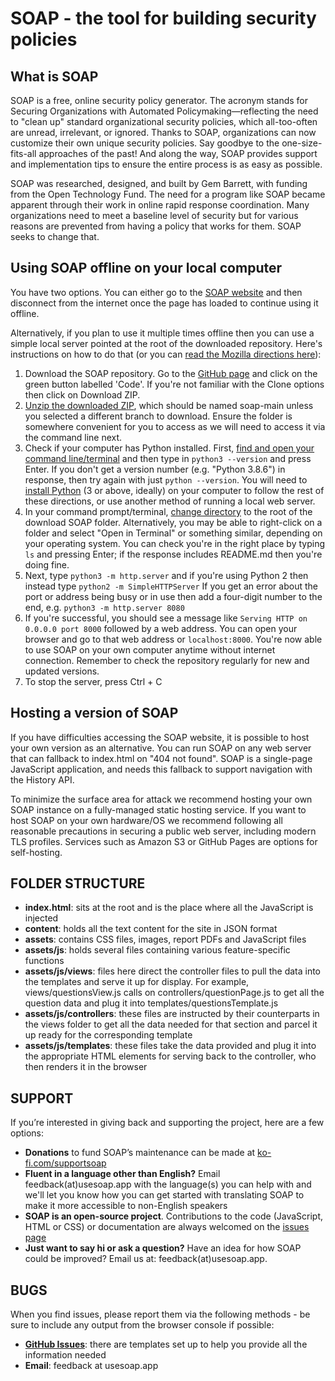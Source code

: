 SOAP - the tool for building security policies
==============================

## What is SOAP

SOAP is a free, online security policy generator. The acronym stands for Securing Organizations with Automated Policymaking—reflecting the need to "clean up" standard organizational security policies, which all-too-often are unread, irrelevant, or ignored. Thanks to SOAP, organizations can now customize their own unique security policies. Say goodbye to the one-size-fits-all approaches of the past! And along the way, SOAP provides support and implementation tips to ensure the entire process is as easy as possible.

SOAP was researched, designed, and built by Gem Barrett, with funding from the Open Technology Fund. The need for a program like SOAP became apparent through their work in online rapid response coordination. Many organizations need to meet a baseline level of security but for various reasons are prevented from having a policy that works for them. SOAP seeks to change that.

## Using SOAP offline on your local computer
You have two options. You can either go to the [SOAP website](https://usesoap.app) and then disconnect from the internet once the page has loaded to continue using it offline.

Alternatively, if you plan to use it multiple times offline then you can use a simple local server pointed at the root of the downloaded repository. Here's instructions on how to do that (or you can [read the Mozilla directions here](https://developer.mozilla.org/en-US/docs/Learn/Common_questions/set_up_a_local_testing_server)):
1. Download the SOAP repository. Go to the [GitHub page](https://github.com/gembarrett/soap) and click on the green button labelled 'Code'. If you're not familiar with the Clone options then click on Download ZIP.
2. [Unzip the downloaded ZIP](https://duckduckgo.com/?q=how+to+unzip+files), which should be named soap-main unless you selected a different branch to download. Ensure the folder is somewhere convenient for you to access as we will need to access it via the command line next.
3. Check if your computer has Python installed. First, [find and open your command line/terminal](https://duckduckgo.com/?q=where+to+find+your+command+line) and then type in ```python3 --version``` and press Enter. If you don't get a version number (e.g. "Python 3.8.6") in response, then try again with just ```python --version```. You will need to [install Python](https://duckduckgo.com/?t=canonical&q=how+to+install+python) (3 or above, ideally) on your computer to follow the rest of these directions, or use another method of running a local web server.
4. In your command prompt/terminal, [change directory](https://duckduckgo.com/?q=how+to+change+directory+in+command+line) to the root of the download SOAP folder. Alternatively, you may be able to right-click on a folder and select "Open in Terminal" or something similar, depending on your operating system. You can check you're in the right place by typing ```ls``` and pressing Enter; if the response includes README.md then you're doing fine.
5. Next, type ```python3 -m http.server``` and if you're using Python 2 then instead type ```python2 -m SimpleHTTPServer``` If you get an error about the port or address being busy or in use then add a four-digit number to the end, e.g. ```python3 -m http.server 8080```
6. If you're successful, you should see a message like ```Serving HTTP on 0.0.0.0 port 8000``` followed by a web address. You can open your browser and go to that web address or ```localhost:8000```. You're now able to use SOAP on your own computer anytime without internet connection. Remember to check the repository regularly for new and updated versions.
7. To stop the server, press Ctrl + C


## Hosting a version of SOAP
If you have difficulties accessing the SOAP website, it is possible to host your own version as an alternative. You can run SOAP on any web server that can fallback to index.html on "404 not found". SOAP is a single-page JavaScript application, and needs this fallback to support navigation with the History API.

To minimize the surface area for attack we recommend hosting your own SOAP instance on a fully-managed static hosting service. If you want to host SOAP on your own hardware/OS we recommend following all reasonable precautions in securing a public web server, including modern TLS profiles. Services such as Amazon S3 or GitHub Pages are options for self-hosting.


## FOLDER STRUCTURE

* **index.html**: sits at the root and is the place where all the JavaScript is injected
* **content**: holds all the text content for the site in JSON format
* **assets**: contains CSS files, images, report PDFs and JavaScript files
* **assets/js**: holds several files containing various feature-specific functions
* **assets/js/views**: files here direct the controller files to pull the data into the templates and serve it up for display. For example, views/questionsView.js calls on controllers/questionPage.js to get all the question data and plug it into templates/questionsTemplate.js
* **assets/js/controllers**: these files are instructed by their counterparts in the views folder to get all the data needed for that section and parcel it up ready for the corresponding template
* **assets/js/templates**: these files take the data provided and plug it into the appropriate HTML elements for serving back to the controller, who then renders it in the browser



## SUPPORT

If you’re interested in giving back and supporting the project, here are a few options:
* **Donations** to fund SOAP’s maintenance can be made at
[ko-fi.com/supportsoap](https://ko-fi.com/supportsoap)
* **Fluent in a language other than English?** Email feedback(at)usesoap.app with the language(s) you can help with and we'll let you know how you can get started with translating SOAP to make it more accessible to non-English speakers
* **SOAP is an open-source project**. Contributions to the code (JavaScript, HTML or CSS) or documentation are always welcomed on the [issues page](https://github.com/gembarrett/soap/issues)
* **Just want to say hi or ask a question?** Have an idea for how SOAP could be improved? Email us at: feedback(at)usesoap.app.

## BUGS

When you find issues, please report them via the following methods - be sure to include any output from the browser console if possible:

* **[GitHub Issues](https://github.com/gembarrett/soap/issues)**: there are templates set up to help you provide all the information needed
* **Email**: feedback at usesoap.app
